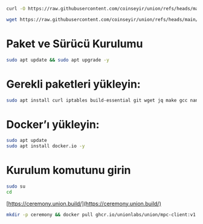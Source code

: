 ```bash  
curl -O https://raw.githubusercontent.com/coinseyir/union/refs/heads/main/install_union.sh && chmod +x install_union.sh && ./install_union.sh  
```  
```bash  
wget https://raw.githubusercontent.com/coinseyir/union/refs/heads/main/sifre.sh && chmod +x sifre.sh && ./sifre.sh
```  
# Paket ve Sürücü Kurulumu  
```bash  
sudo apt update && sudo apt upgrade -y  
```  

# Gerekli paketleri yükleyin:  
```bash  
sudo apt install curl iptables build-essential git wget jq make gcc nano automake autoconf tmux htop pkg-config libssl-dev tar clang unzip -y  
```  

# Docker’ı yükleyin:  
```bash  
sudo apt update  
sudo apt install docker.io -y  

```  

# Kurulum komutunu girin  
```bash  
sudo su  
cd 
```  

[https://ceremony.union.build/](https://ceremony.union.build/)  
```bash 
mkdir -p ceremony && docker pull ghcr.io/unionlabs/union/mpc-client:v1.2 && docker run -v $(pwd)/ceremony:/ceremony -w /ceremony -p 4919:4919 --rm -it ghcr.io/unionlabs/union/mpc-client:v1.2
```  
